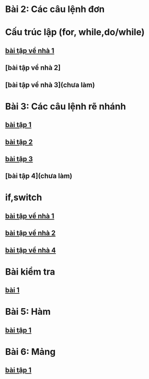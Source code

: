 # Bài 2: Các câu lệnh đơn
# Cấu trúc lập (for, while,do/while)
## [bài tập về nhà 1](https://www.jdoodle.com/embed/v0/5G2a)
## [bài tập về nhà 2]
## [bài tập về nhà 3](chưa làm)
# Bài 3: Các câu lệnh rẽ nhánh
## [bài tập 1](https://www.jdoodle.com/embed/v0/5Axi)
## [bài tập 2](https://www.jdoodle.com/embed/v0/5AxV)
## [bài tập 3](https://www.jdoodle.com/embed/v0/5AyJ)
## [bài tập 4](chưa làm)
# if,switch
## [bài tập về nhà 1](https://www.jdoodle.com/embed/v0/5FUu)
## [bài tập về nhà 2](https://www.jdoodle.com/embed/v0/5FUg)
## [bài tập về nhà 4](https://www.jdoodle.com/embed/v0/5FUD)
# Bài kiểm tra
## [bài 1](https://www.jdoodle.com/embed/v0/5F2u)
# Bài 5: Hàm
## [ bài tập 1](https://www.jdoodle.com/embed/v0/5HKR)
# Bài 6: Mảng
## [bài tập 1](https:/www.jdoodle.com/a/5ImY)

